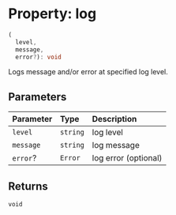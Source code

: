 # Property: log

```ts
(
  level, 
  message, 
  error?): void
```

Logs message and/or error at specified log level.

## Parameters


| Parameter | Type | Description |
| :------ | :------ | :------ |
| `level` | `string` | log level |
| `message` | `string` | log message |
| `error`? | `Error` | log error (optional) |


## Returns

`void`